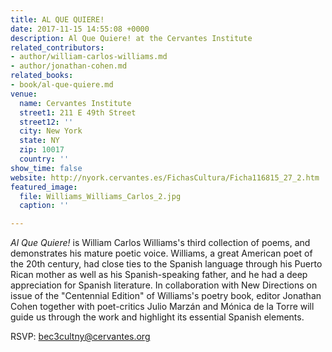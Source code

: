 ```yaml
---
title: AL QUE QUIERE!
date: 2017-11-15 14:55:08 +0000
description: Al Que Quiere! at the Cervantes Institute
related_contributors:
- author/william-carlos-williams.md
- author/jonathan-cohen.md
related_books:
- book/al-que-quiere.md
venue:
  name: Cervantes Institute
  street1: 211 E 49th Street
  street12: ''
  city: New York
  state: NY
  zip: 10017
  country: ''
show_time: false
website: http://nyork.cervantes.es/FichasCultura/Ficha116815_27_2.htm
featured_image:
  file: Williams_Williams_Carlos_2.jpg
  caption: ''

---
```

_Al Que Quiere!_ is William Carlos Williams's third collection of poems, and demonstrates his mature poetic voice. Williams, a great American poet of the 20th century, had close ties to the Spanish language through his Puerto Rican mother as well as his Spanish-speaking father, and he had a deep appreciation for Spanish literature. In collaboration with New Directions on issue of the "Centennial Edition" of Williams's poetry book, editor Jonathan Cohen together with poet-critics Julio Marzán and Mónica de la Torre will guide us through the work and highlight its essential Spanish elements.

  
RSVP: bec3cultny@cervantes.org